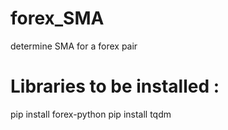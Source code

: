 # forex_SMA
determine SMA for a forex pair

# Libraries to be installed :
pip install forex-python
pip install tqdm

